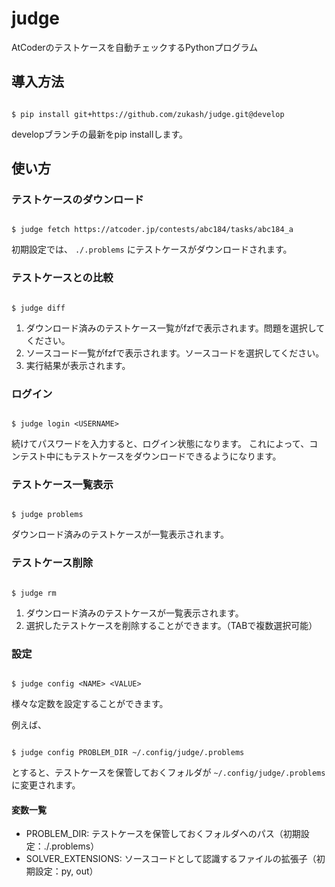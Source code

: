 # judge

AtCoderのテストケースを自動チェックするPythonプログラム

## 導入方法

``` 

$ pip install git+https://github.com/zukash/judge.git@develop
```

developブランチの最新をpip installします。

## 使い方

### テストケースのダウンロード

``` 

$ judge fetch https://atcoder.jp/contests/abc184/tasks/abc184_a
```

初期設定では、 `./.problems` にテストケースがダウンロードされます。

### テストケースとの比較

``` 

$ judge diff
```

1. ダウンロード済みのテストケース一覧がfzfで表示されます。問題を選択してください。
2. ソースコード一覧がfzfで表示されます。ソースコードを選択してください。
3. 実行結果が表示されます。

### ログイン

``` 

$ judge login <USERNAME>
```

続けてパスワードを入力すると、ログイン状態になります。
これによって、コンテスト中にもテストケースをダウンロードできるようになります。

### テストケース一覧表示

``` 

$ judge problems
```

ダウンロード済みのテストケースが一覧表示されます。

### テストケース削除

``` 

$ judge rm
```

1. ダウンロード済みのテストケースが一覧表示されます。
2. 選択したテストケースを削除することができます。（TABで複数選択可能）

### 設定

``` 

$ judge config <NAME> <VALUE>
```

様々な定数を設定することができます。

例えば、

``` 

$ judge config PROBLEM_DIR ~/.config/judge/.problems
```

とすると、テストケースを保管しておくフォルダが `~/.config/judge/.problems` に変更されます。

#### 変数一覧

* PROBLEM_DIR: テストケースを保管しておくフォルダへのパス（初期設定：./.problems）
* SOLVER_EXTENSIONS: ソースコードとして認識するファイルの拡張子（初期設定：py, out）
